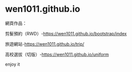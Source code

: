 # wen1011.github.io
網頁作品：<br>
 
剪髮預約（RWD）-https://wen1011.github.io/bootstrap/index

旅遊網站-https://wen1011.github.io/trip/

高校選拔（切版）-https://wen1011.github.io/uniform


enjoy it
